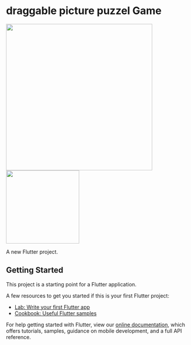 # draggable picture puzzel Game

<img src="/screenshot/puzzel1.gif" Height="400" >

<img src="/screenshot/Screenshot_2020-08-19-17-04-14-57_c1c1102daceace17e8fe3a4f054192c9.jpg" Height="200">






A new Flutter project.

## Getting Started

This project is a starting point for a Flutter application.

A few resources to get you started if this is your first Flutter project:

- [Lab: Write your first Flutter app](https://flutter.dev/docs/get-started/codelab)
- [Cookbook: Useful Flutter samples](https://flutter.dev/docs/cookbook)

For help getting started with Flutter, view our
[online documentation](https://flutter.dev/docs), which offers tutorials,
samples, guidance on mobile development, and a full API reference.
